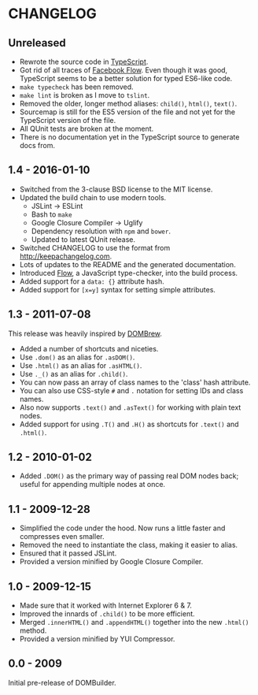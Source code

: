 # CHANGELOG

## Unreleased

* Rewrote the source code in [TypeScript](http://www.typescriptlang.org).
* Got rid of all traces of [Facebook Flow](http://flowtype.org). Even though it was good, TypeScript seems to be a better solution for typed ES6-like code.
* `make typecheck` has been removed.
* `make lint` is broken as I move to `tslint`.
* Removed the older, longer method aliases: `child()`, `html()`, `text()`.
* Sourcemap is still for the ES5 version of the file and not yet for the TypeScript version of the file.
* All QUnit tests are broken at the moment.
* There is no documentation yet in the TypeScript source to generate docs from.

## 1.4 - 2016-01-10

* Switched from the 3-clause BSD license to the MIT license.
* Updated the build chain to use modern tools.
    * JSLint → ESLint
    * Bash to `make`
    * Google Closure Compiler → Uglify
    * Dependency resolution with `npm` and `bower`.
    * Updated to latest QUnit release.
* Switched CHANGELOG to use the format from <http://keepachangelog.com>.
* Lots of updates to the README and the generated documentation.
* Introduced [Flow](http://http://flowtype.org), a JavaScript type-checker, into the build process.
* Added support for a `data: {}` attribute hash.
* Added support for `[x=y]` syntax for setting simple attributes.

## 1.3 - 2011-07-08

This release was heavily inspired by [DOMBrew](https://github.com/glebm/DOMBrew/).

* Added a number of shortcuts and niceties.
* Use `.dom()` as an alias for `.asDOM()`.
* Use `.html()` as an alias for `.asHTML()`.
* Use `._()` as an alias for `.child()`.
* You can now pass an array of class names to the 'class' hash attribute.
* You can also use CSS-style `#` and `.` notation for setting IDs and class names.
* Also now supports `.text()` and `.asText()` for working with plain text nodes.
* Added support for using `.T()` and `.H()` as shortcuts for `.text()` and `.html()`.


## 1.2 - 2010-01-02

* Added `.DOM()` as the primary way of passing real DOM nodes back; useful for appending multiple nodes at once.


## 1.1 - 2009-12-28

* Simplified the code under the hood. Now runs a little faster and compresses even smaller.
* Removed the need to instantiate the class, making it easier to alias.
* Ensured that it passed JSLint.
* Provided a version minified by Google Closure Compiler.


## 1.0 - 2009-12-15

* Made sure that it worked with Internet Explorer 6 & 7.
* Improved the innards of `.child()` to be more efficient.
* Merged `.innerHTML()` and `.appendHTML()` together into the new `.html()` method.
* Provided a version minified by YUI Compressor.


## 0.0 - 2009

Initial pre-release of DOMBuilder.
